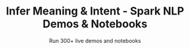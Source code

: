 ---
layout: demopagenew
title: Infer Meaning & Intent - Spark NLP Demos & Notebooks
seotitle: 'Spark NLP: Infer Meaning & Intent - John Snow Labs'
subtitle: Run 300+ live demos and notebooks
full_width: true
permalink: /infer_meaning_intent
key: demo
article_header:
  type: demo
license: false
mode: immersivebg
show_edit_on_github: false
show_date: false
data:
  sections:  
    - secheader: yes
      secheader:
        - subtitle: Infer Meaning & Intent - Live Demos & Notebooks 
          activemenu: infer_meaning_intent
      source: yes
      source:         
        - title:  Understand intent and actions in general commands
          id: understand_intent_and_actions_in_general_commands
          image: 
              src: /assets/images/Split_Clean_Text.svg
          image2: 
              src: /assets/images/Split_Clean_Text_f.svg
          excerpt: Extract intents in general commands related to music, restaurants, movies.
          actions:
          - text: Live Demo
            type: normal
            url:  https://demo.johnsnowlabs.com/public/NER_CLS_SNIPS
          - text: Colab
            type: blue_btn
            url:  https://github.com/JohnSnowLabs/spark-nlp-workshop/blob/master/tutorials/streamlit_notebooks/NER.ipynb
        - title:  Infer word meaning from context
          id: infer_word_meaning_from_context
          image: 
              src: /assets/images/Grammar_Analysis.svg
          image2: 
              src: /assets/images/Grammar_Analysis_f.svg
          excerpt: Compare the meaning of words in two different sentences and evaluate ambiguous pronouns.
          actions:
          - text: Live Demo
            type: normal
            url:  https://demo.johnsnowlabs.com/public/CONTEXTUAL_WORD_MEANING/
          - text: Colab
            type: blue_btn
            url:  https://github.com/JohnSnowLabs/spark-nlp-workshop/blob/master/tutorials/streamlit_notebooks/T5TRANSFORMER.ipynb
        - title:  Assess relationship between two sentences
          id: assess_relationship_between_two_sentences
          image: 
              src: /assets/images/Spell_Checking.svg
          image2: 
              src: /assets/images/Spell_Checking_f.svg
          excerpt: Evaluate the relationship between two sentences or text fragments to identify things such as contradictions, entailments and premises & hypotheses
          actions:
          - text: Live Demo
            type: normal
            url:  https://demo.johnsnowlabs.com/public/SENTENCE_RELATIONS/
          - text: Colab
            type: blue_btn
            url:  https://github.com/JohnSnowLabs/spark-nlp-workshop/blob/master/tutorials/streamlit_notebooks/T5TRANSFORMER.ipynb
        - title: Detect similar sentences
          id: detect_similar_sentences
          image: 
              src: /assets/images/Detect_similar_sentences.svg
          image2: 
              src: /assets/images/Detect_similar_sentences_f.svg
          excerpt: Automatically compute the similarity between two sentences using Spark NLP Universal Sentence Embeddings.
          actions:
          - text: Live Demo
            type: normal
            url: https://demo.johnsnowlabs.com/public/SENTENCE_SIMILARITY
          - text: Colab
            type: blue_btn
            url: https://colab.research.google.com/github/JohnSnowLabs/spark-nlp-workshop/blob/master/tutorials/streamlit_notebooks/SENTENCE_SIMILARITY.ipynb
        - title:  Automatically answer questions
          hide: yes
          id: automatically_answer_questions
          image: 
              src: /assets/images/spelling.svg
          image2: 
              src: /assets/images/spelling_f.svg
          excerpt: Automatically generate answers to questions with & without context
          actions:
          - text: Live Demo
            type: normal
            url:  https://demo.johnsnowlabs.com/public/QUESTION_ANSWERING/
          - text: Colab
            type: blue_btn
            url:  https://github.com/JohnSnowLabs/spark-nlp-workshop/blob/master/tutorials/streamlit_notebooks/T5TRANSFORMER.ipynb
        - title: Understand questions about Airline Traffic
          id: understand_questions_about_airline_traffic
          image: 
              src: /assets/images/Detect_diagnosis_and_procedures.svg
          image2: 
              src: /assets/images/Detect_diagnosis_and_procedures_f.svg
          excerpt: Automatically detect key entities related to airline traffic, such as departure and arrival times and locations.
          actions:
          - text: Live Demo
            type: normal
            url:  https://demo.johnsnowlabs.com/public/NER_CLS_ATIS
          - text: Colab
            type: blue_btn
            url:  https://github.com/JohnSnowLabs/spark-nlp-workshop/blob/master/tutorials/streamlit_notebooks/NER.ipynb
        - title: Extract graph entities and relations 
          id: extract_graphs_from_text 
          image: 
              src: /assets/images/Extract_Graphs_in_a_Text.svg
          image2: 
              src: /assets/images/Extract_Graphs_in_a_Text_f.svg
          excerpt: This demo shows how knowledge graphs entities and relations can be extracted from texts.
          actions:
          - text: Live Demo
            type: normal
            url:  https://demo.johnsnowlabs.com/public/GRAPH_RE/
          - text: Colab
            type: blue_btn
            url:  https://colab.research.google.com/github/JohnSnowLabs/spark-nlp-workshop/blob/master/tutorials/streamlit_notebooks/Graph_RE.ipynb
        - title: SQL Query Generation 
          id: sql_query_generation  
          image: 
              src: /assets/images/Sql_query_generation.svg
          image2: 
              src: /assets/images/Sql_query_generation_f.svg
          excerpt: This demo shows how to generate SQL code from natural language text.
          actions:
          - text: Live Demo
            type: normal
            url: https://demo.johnsnowlabs.com/public/T5_SQL/ 
          - text: Colab
            type: blue_btn
            url: https://colab.research.google.com/github/JohnSnowLabs/spark-nlp-workshop/blob/master/tutorials/streamlit_notebooks/T5_SQL.ipynb  
        - title: Coreference Resolution
          id: coreference_resolution  
          image: 
              src: /assets/images/Sql_query_generation.svg
          excerpt: This demo shows how to identify expressions that refer to the same entity in a text.
          actions:
          - text: Live Demo
            type: normal
            url: https://demo.johnsnowlabs.com/public/COREFERENCE_RESOLUTION/
          - text: Colab
            type: blue_btn
            url: https://colab.research.google.com/github/JohnSnowLabs/spark-nlp-workshop/blob/master/tutorials/streamlit_notebooks/public/COREFERENCE_RESOLUTION.ipynb
---